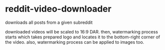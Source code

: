 # reddit-video-downloader
downloads all posts from a given subreddit

downloaded videos will be scaled to 16:9 DAR.
then, watermarking process starts which takes prepared logo and locates it to the bottom-right corner of the video. also, watermarking process can be applied to images too.

